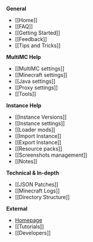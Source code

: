 **General**

* [[Home]]
* [[FAQ]]
* [[Getting Started]]
* [[Feedback]]
* [[Tips and Tricks]]

**MultiMC Help**

* [[MultiMC settings]]
* [[Minecraft settings]]
* [[Java settings]]
* [[Proxy settings]]
* [[Tools]]

**Instance Help**

* [[Instance Versions]]
* [[Instance settings]]
* [[Loader mods]]
* [[Import Instance]]
* [[Export Instance]]
* [[Resource packs]]
* [[Screenshots management]]
* [[Notes]]

**Technical & In-depth**

* [[JSON Patches]]
* [[Minecraft Logs]]
* [[Directory Structure]]

**External**

* [Homepage](http://multimc.org)
* [[Tutorials]]
* [[Developers]]
